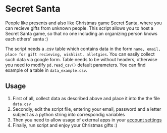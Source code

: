 # Secret Santa
People like presents and also like Christmas game Secret Santa, where you can recieve gifts from unknown people. This script allows you to host a Secret Santa game, so that no one including an organizing person knows each others' santa :)

The script needs a .csv table which contains data in the form `name, email, place for gift recieving, wishlist, alletgies`. You can easily collect such data via google form. Table needs to be without headers, otherwise you need to modify `pd.read_csv()` default parameters. You can find example of a table in `data_example.csv`.

## Usage
1. First of all, collect data as described above and place it into the the file `data.csv`
2. Secondly, edit the script file, entering your email, password and a letter subject as a python string into correspondig variables
3. Then you need to allow usage of external apps in your [account settings](https://support.google.com/accounts/answer/6010255)
4. Finally, run script and enjoy your Christmas gifts :)
